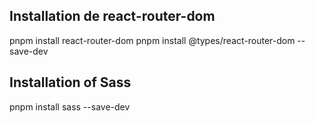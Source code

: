 ## Installation de react-router-dom
pnpm install react-router-dom
pnpm install @types/react-router-dom --save-dev


## Installation of Sass
pnpm install sass --save-dev